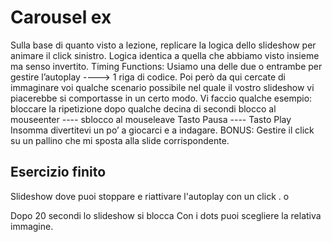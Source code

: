 # Carousel ex

Sulla base di quanto visto a lezione, replicare la logica dello slideshow per animare il click sinistro. Logica identica a quella che abbiamo visto insieme ma senso invertito.
Timing Functions: Usiamo una delle due o entrambe per gestire l’autoplay ----> 1 riga di codice. Poi però da qui cercate di immaginare voi qualche scenario possibile nel quale il vostro slideshow vi piacerebbe si comportasse in un certo modo. Vi faccio qualche esempio:
bloccare la ripetizione dopo qualche decina di secondi
blocco al mouseenter ---- sblocco al mouseleave
Tasto Pausa ---- Tasto Play
Insomma divertitevi un po’ a giocarci e a indagare.
BONUS: Gestire il click su un pallino che mi sposta alla slide corrispondente.

## Esercizio finito

Slideshow dove puoi stoppare e riattivare l'autoplay con un click .
o
<!-- Entrando nello slideshow con il mouse l'autoplay si stoppa, uscendo si riattiva. -->
Dopo 20 secondi lo slideshow si blocca
Con i dots puoi scegliere la relativa immagine.

